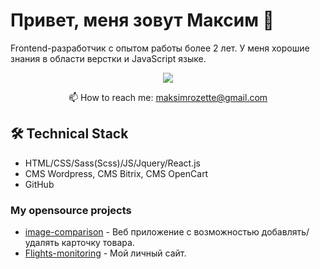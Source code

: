 # Привет, меня зовут Максим 👋
Frontend-разработчик с опытом работы более 2 лет. У меня хорошие знания в области верстки и JavaScript языке.


<p align='center'>
   <a href="https://t.me/marevichh">
       <img src="https://img.shields.io/badge/Telegram-2CA5E0?style=for-the-badge&logo=telegram&logoColor=white"/>
   </a>
<p align='center'>
   📫 How to reach me: <a href='mailto:maksimrozette@gmail.com'>maksimrozette@gmail.com</a>
</p>


## 🛠 Technical Stack
*   HTML/CSS/Sass(Scss)/JS/Jquery/React.js
*   CMS Wordpress, CMS Bitrix, CMS OpenCart
*   GitHub

### My opensource projects

*   [image-comparison](https://maksimtenor.github.io/test_add-product/) - Веб приложение с возможностью добавлять/удалять карточку товара.
*   [Flights-monitoring](https://maksimtenor.github.io/marevich/) - Мой личный сайт.
